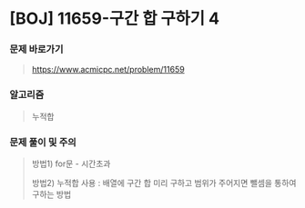 # [BOJ] 11659-구간 합 구하기 4

### 문제 바로가기

>  https://www.acmicpc.net/problem/11659

### 알고리즘

> 누적합

### 문제 풀이 및 주의

>  방법1) for문 - 시간초과
>
>  방법2) 누적합 사용 : 배열에 구간 합 미리 구하고 범위가 주어지면 뺄셈을 통하여 구하는 방법